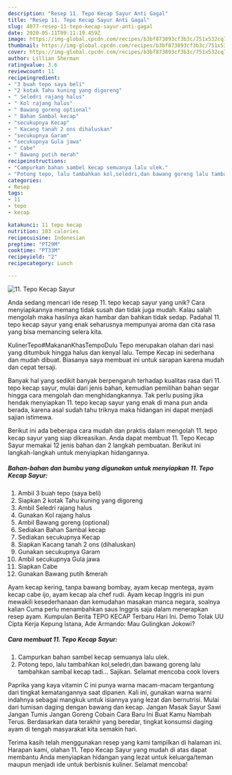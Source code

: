 ```yaml
---
description: "Resep 11. Tepo Kecap Sayur Anti Gagal"
title: "Resep 11. Tepo Kecap Sayur Anti Gagal"
slug: 4077-resep-11-tepo-kecap-sayur-anti-gagal
date: 2020-05-11T09:11:19.459Z
image: https://img-global.cpcdn.com/recipes/b3bf873893cf3b3c/751x532cq70/11-tepo-kecap-sayur-foto-resep-utama.jpg
thumbnail: https://img-global.cpcdn.com/recipes/b3bf873893cf3b3c/751x532cq70/11-tepo-kecap-sayur-foto-resep-utama.jpg
cover: https://img-global.cpcdn.com/recipes/b3bf873893cf3b3c/751x532cq70/11-tepo-kecap-sayur-foto-resep-utama.jpg
author: Lillian Sherman
ratingvalue: 3.6
reviewcount: 11
recipeingredient:
- "3 buah tepo saya beli"
- "2 kotak Tahu kuning yang digoreng"
- " Seledri rajang halus"
- " Kol rajang halus"
- " Bawang goreng optional"
- " Bahan Sambal kecap"
- "secukupnya Kecap"
- " Kacang tanah 2 ons dihaluskan"
- "secukupnya Garam"
- "secukupnya Gula jawa"
- " Cabe"
- " Bawang putih merah"
recipeinstructions:
- "Campurkan bahan sambel kecap semuanya lalu ulek."
- "Potong tepo, lalu tambahkan kol,seledri,dan bawang goreng lalu tambahkan sambal kecap tadi... Sajikan. Selamat mencoba cook lovers"
categories:
- Resep
tags:
- 11
- tepo
- kecap

katakunci: 11 tepo kecap 
nutrition: 103 calories
recipecuisine: Indonesian
preptime: "PT29M"
cooktime: "PT33M"
recipeyield: "2"
recipecategory: Lunch

---
```



![11. Tepo Kecap Sayur](https://img-global.cpcdn.com/recipes/b3bf873893cf3b3c/751x532cq70/11-tepo-kecap-sayur-foto-resep-utama.jpg)

Anda sedang mencari ide resep 11. tepo kecap sayur yang unik? Cara menyiapkannya memang tidak susah dan tidak juga mudah. Kalau salah mengolah maka hasilnya akan hambar dan bahkan tidak sedap. Padahal 11. tepo kecap sayur yang enak seharusnya mempunyai aroma dan cita rasa yang bisa memancing selera kita.

KulinerTepo#MakananKhasTempoDulu Tepo merupakan olahan dari nasi yang ditumbuk hingga halus dan kenyal lalu. Tempe Kecap ini sederhana dan mudah dibuat. Biasanya saya membuat ini untuk sarapan karena mudah dan cepat tersaji.

Banyak hal yang sedikit banyak berpengaruh terhadap kualitas rasa dari 11. tepo kecap sayur, mulai dari jenis bahan, kemudian pemilihan bahan segar hingga cara mengolah dan menghidangkannya. Tak perlu pusing jika hendak menyiapkan 11. tepo kecap sayur yang enak di mana pun anda berada, karena asal sudah tahu triknya maka hidangan ini dapat menjadi sajian istimewa.


Berikut ini ada beberapa cara mudah dan praktis dalam mengolah 11. tepo kecap sayur yang siap dikreasikan. Anda dapat membuat 11. Tepo Kecap Sayur memakai 12 jenis bahan dan 2 langkah pembuatan. Berikut ini langkah-langkah untuk menyiapkan hidangannya.

<!--inarticleads1-->

##### Bahan-bahan dan bumbu yang digunakan untuk menyiapkan 11. Tepo Kecap Sayur:

1. Ambil 3 buah tepo (saya beli)
1. Siapkan 2 kotak Tahu kuning yang digoreng
1. Ambil  Seledri rajang halus
1. Gunakan  Kol rajang halus
1. Ambil  Bawang goreng (optional)
1. Sediakan  Bahan Sambal kecap
1. Sediakan secukupnya Kecap
1. Siapkan  Kacang tanah 2 ons (dihaluskan)
1. Gunakan secukupnya Garam
1. Ambil secukupnya Gula jawa
1. Siapkan  Cabe
1. Gunakan  Bawang putih &amp;merah


Ayam kecap kering, tanpa bawang bombay, ayam kecap mentega, ayam kecap cabe ijo, ayam kecap ala chef rudi. Ayam kecap Inggris ini pun mewakili kesederhanaan dan kemudahan masakan manca negara, soalnya kalian Cuma perlu menambahkan saus Inggris saja dalam menerapkan resep ayam. Kumpulan Berita TEPO KECAP Terbaru Hari Ini. Demo Tolak UU Cipta Kerja Kepung Istana, Ade Armando: Mau Gulingkan Jokowi? 

<!--inarticleads2-->

##### Cara membuat 11. Tepo Kecap Sayur:

1. Campurkan bahan sambel kecap semuanya lalu ulek.
1. Potong tepo, lalu tambahkan kol,seledri,dan bawang goreng lalu tambahkan sambal kecap tadi... Sajikan. Selamat mencoba cook lovers


Paprika yang kaya vitamin C ini punya warna macam-macam tergantung dari tingkat kematangannya saat dipanen. Kali ini, gunakan warna warni indahnya sebagai mangkuk untuk isiannya yang lezat dan bernutrisi. Mulai dari tumisan daging dengan bawang dan kecap. Jangan Masak Sayur Sawi Jangan Tumis Jangan Goreng Cobain Cara Baru Ini Buat Kamu Nambah Terus. Berdasarkan data terakhir yang beredar, tingkat konsumsi daging ayam di tengah masyarakat kita semakin hari. 

Terima kasih telah menggunakan resep yang kami tampilkan di halaman ini. Harapan kami, olahan 11. Tepo Kecap Sayur yang mudah di atas dapat membantu Anda menyiapkan hidangan yang lezat untuk keluarga/teman maupun menjadi ide untuk berbisnis kuliner. Selamat mencoba!

